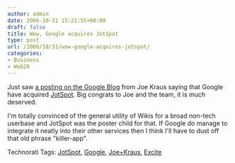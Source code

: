 ```yaml
---
author: admin
date: 2006-10-31 15:21:55+00:00
draft: false
title: Wow, Google acquires JotSpot
type: post
url: /2006/10/31/wow-google-acquires-jotspot/
categories:
- Business
- Web20
---
```


Just saw [a posting on the Google Blog](http://googleblog.blogspot.com/2006/10/spot-on.html) from Joe Kraus saying that Google have acquired [JotSpot](http://www.jot.com/). Big congrats to Joe and the team, it is much deserved. 

I'm totally convinced of the general utility of Wikis for a broad non-tech userbase and JotSpot was the poster child for that. If Google do manage to integrate it neatly into their other services then I think I'll have to dust off that old phrase "killer-app".

Technorati Tags: [JotSpot](http://www.technorati.com/tags/JotSpot), [Google](http://www.technorati.com/tags/Google), [Joe+Kraus](http://www.technorati.com/tags/Joe+Kraus), [Excite](http://www.technorati.com/tags/Excite)

